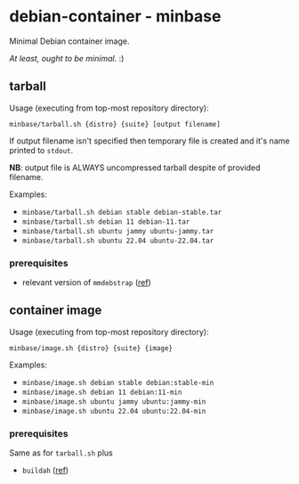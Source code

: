 # debian-container - minbase

Minimal Debian container image.

*At least, ought to be minimal*. :)

## tarball

Usage (executing from top-most repository directory):

`minbase/tarball.sh {distro} {suite} [output filename]`

If output filename isn't specified then temporary file is created
and it's name printed to `stdout`.

**NB**:
output file is ALWAYS uncompressed tarball despite of provided filename.

Examples:

- `minbase/tarball.sh debian stable debian-stable.tar`
- `minbase/tarball.sh debian 11 debian-11.tar`
- `minbase/tarball.sh ubuntu jammy ubuntu-jammy.tar`
- `minbase/tarball.sh ubuntu 22.04 ubuntu-22.04.tar`

### prerequisites

- relevant version of `mmdebstrap` ([ref](https://gitlab.mister-muffin.de/josch/mmdebstrap))

## container image

Usage (executing from top-most repository directory):

`minbase/image.sh {distro} {suite} {image}`

Examples:

- `minbase/image.sh debian stable debian:stable-min`
- `minbase/image.sh debian 11 debian:11-min`
- `minbase/image.sh ubuntu jammy ubuntu:jammy-min`
- `minbase/image.sh ubuntu 22.04 ubuntu:22.04-min`

### prerequisites

Same as for `tarball.sh` plus

- `buildah` ([ref](https://github.com/containers/buildah))
